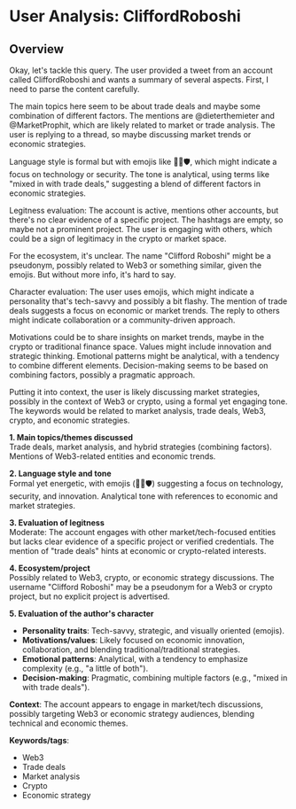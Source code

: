 # User Analysis: CliffordRoboshi

## Overview

<think>
Okay, let's tackle this query. The user provided a tweet from an account called CliffordRoboshi and wants a summary of several aspects. First, I need to parse the content carefully.

The main topics here seem to be about trade deals and maybe some combination of different factors. The mentions are @dieterthemieter and @MarketProphit, which are likely related to market or trade analysis. The user is replying to a thread, so maybe discussing market trends or economic strategies.

Language style is formal but with emojis like 🚀🤖🛡️, which might indicate a focus on technology or security. The tone is analytical, using terms like "mixed in with trade deals," suggesting a blend of different factors in economic strategies.

Legitness evaluation: The account is active, mentions other accounts, but there's no clear evidence of a specific project. The hashtags are empty, so maybe not a prominent project. The user is engaging with others, which could be a sign of legitimacy in the crypto or market space.

For the ecosystem, it's unclear. The name "Clifford Roboshi" might be a pseudonym, possibly related to Web3 or something similar, given the emojis. But without more info, it's hard to say.

Character evaluation: The user uses emojis, which might indicate a personality that's tech-savvy and possibly a bit flashy. The mention of trade deals suggests a focus on economic or market trends. The reply to others might indicate collaboration or a community-driven approach.

Motivations could be to share insights on market trends, maybe in the crypto or traditional finance space. Values might include innovation and strategic thinking. Emotional patterns might be analytical, with a tendency to combine different elements. Decision-making seems to be based on combining factors, possibly a pragmatic approach.

Putting it into context, the user is likely discussing market strategies, possibly in the context of Web3 or crypto, using a formal yet engaging tone. The keywords would be related to market analysis, trade deals, Web3, crypto, and economic strategies.
</think>

**1. Main topics/themes discussed**  
Trade deals, market analysis, and hybrid strategies (combining factors). Mentions of Web3-related entities and economic trends.  

**2. Language style and tone**  
Formal yet energetic, with emojis (🚀🤖🛡️) suggesting a focus on technology, security, and innovation. Analytical tone with references to economic and market strategies.  

**3. Evaluation of legitness**  
Moderate: The account engages with other market/tech-focused entities but lacks clear evidence of a specific project or verified credentials. The mention of "trade deals" hints at economic or crypto-related interests.  

**4. Ecosystem/project**  
Possibly related to Web3, crypto, or economic strategy discussions. The username "Clifford Roboshi" may be a pseudonym for a Web3 or crypto project, but no explicit project is advertised.  

**5. Evaluation of the author's character**  
- **Personality traits**: Tech-savvy, strategic, and visually oriented (emojis).  
- **Motivations/values**: Likely focused on economic innovation, collaboration, and blending traditional/traditional strategies.  
- **Emotional patterns**: Analytical, with a tendency to emphasize complexity (e.g., "a little of both").  
- **Decision-making**: Pragmatic, combining multiple factors (e.g., "mixed in with trade deals").  

**Context**: The account appears to engage in market/tech discussions, possibly targeting Web3 or economic strategy audiences, blending technical and economic themes.  

**Keywords/tags**:  
- Web3  
- Trade deals  
- Market analysis  
- Crypto  
- Economic strategy